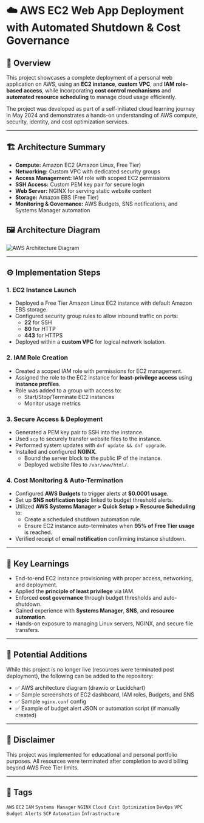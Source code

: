 # ☁️ AWS EC2 Web App Deployment with Automated Shutdown & Cost Governance

## 📌 Overview

This project showcases a complete deployment of a personal web application on AWS, using an **EC2 instance**, **custom VPC**, and **IAM role-based access**, while incorporating **cost control mechanisms** and **automated resource scheduling** to manage cloud usage efficiently.

The project was developed as part of a self-initiated cloud learning journey in May 2024 and demonstrates a hands-on understanding of AWS compute, security, identity, and cost optimization services.

---

## 🏗️ Architecture Summary

- **Compute:** Amazon EC2 (Amazon Linux, Free Tier)
- **Networking:** Custom VPC with dedicated security groups
- **Access Management:** IAM role with scoped EC2 permissions
- **SSH Access:** Custom PEM key pair for secure login
- **Web Server:** NGINX for serving static website content
- **Storage:** Amazon EBS (Free Tier)
- **Monitoring & Governance:** AWS Budgets, SNS notifications, and Systems Manager automation

## 🖼️ Architecture Diagram

![AWS Architecture Diagram](https://github.com/user-attachments/assets/648fd733-f42f-40ed-9d42-f0c476f8c9b1)

---

## ⚙️ Implementation Steps

### 1. EC2 Instance Launch
- Deployed a Free Tier Amazon Linux EC2 instance with default Amazon EBS storage.
- Configured security group rules to allow inbound traffic on ports:
  - **22** for SSH
  - **80** for HTTP
  - **443** for HTTPS
- Deployed within a **custom VPC** for logical network isolation.

### 2. IAM Role Creation
- Created a scoped IAM role with permissions for EC2 management.
- Assigned the role to the EC2 instance for **least-privilege access** using **instance profiles**.
- Role was added to a group with access to:
  - Start/Stop/Terminate EC2 instances
  - Monitor usage metrics

### 3. Secure Access & Deployment
- Generated a PEM key pair to SSH into the instance.
- Used `scp` to securely transfer website files to the instance.
- Performed system updates with `dnf update && dnf upgrade`.
- Installed and configured **NGINX**.
  - Bound the server block to the public IP of the instance.
  - Deployed website files to `/var/www/html/`.

### 4. Cost Monitoring & Auto-Termination
- Configured **AWS Budgets** to trigger alerts at **$0.0001 usage**.
- Set up **SNS notification topic** linked to budget threshold alerts.
- Utilized **AWS Systems Manager > Quick Setup > Resource Scheduling** to:
  - Create a scheduled shutdown automation rule.
  - Ensure EC2 instance auto-terminates when **95% of Free Tier usage** is reached.
- Verified receipt of **email notification** confirming instance shutdown.

---

## 🧠 Key Learnings

- End-to-end EC2 instance provisioning with proper access, networking, and deployment.
- Applied the **principle of least privilege** via IAM.
- Enforced **cost governance** through budget thresholds and auto-shutdown.
- Gained experience with **Systems Manager**, **SNS**, and **resource automation**.
- Hands-on exposure to managing Linux servers, NGINX, and secure file transfers.

---

## 📸 Potential Additions

While this project is no longer live (resources were terminated post deployment), the following can be added to the repository:

- ✅ AWS architecture diagram (draw.io or Lucidchart)
- ✅ Sample screenshots of EC2 dashboard, IAM roles, Budgets, and SNS
- ✅ Sample `nginx.conf` config
- ✅ Example of budget alert JSON or automation script (if manually created)

---

## 🧾 Disclaimer

This project was implemented for educational and personal portfolio purposes. All resources were terminated after completion to avoid billing beyond AWS Free Tier limits.

---

## 📌 Tags

`AWS` `EC2` `IAM` `Systems Manager` `NGINX` `Cloud Cost Optimization` `DevOps` `VPC` `Budget Alerts` `SCP` `Automation` `Infrastructure`
